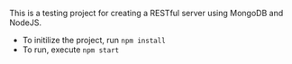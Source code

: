 This is a testing project for creating a RESTful server using MongoDB and NodeJS.
* To initilize the project, run `npm install`
* To run, execute `npm start`
